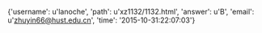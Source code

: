 {'username': u'lanoche', 'path': u'xz1132/1132.html', 'answer': u'B', 'email': u'zhuyin66@hust.edu.cn', 'time': '2015-10-31:22:07:03'}
